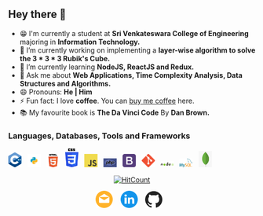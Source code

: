 ## Hey there 👋

- :grin: I'm currently a student at **Sri Venkateswara College of Engineering** majoring in **Information Technology.**
- 🔭 I’m currently working on implementing a **layer-wise algorithm to solve the 3 * 3 * 3 Rubik's Cube.**
- 🌱 I’m currently learning **NodeJS, ReactJS and Redux.**
- 💬 Ask me about **Web Applications, Time Complexity Analysis, Data Structures and Algorithms.**
- 😄 Pronouns: **He | Him**
- ⚡ Fun fact: I love **coffee**. You can [buy me coffee](https://www.buymeacoff.ee/nilesh2000) here.
- :books: My favourite book is **The Da Vinci Code** By **Dan Brown.**

### Languages, Databases, Tools and Frameworks
<img src="img/c++.png" width="27px">&nbsp;&nbsp; <img src="img/python.png" width="27px">&nbsp;&nbsp; <img src="img/html.png" width="27px">&nbsp;&nbsp; <img src="img/css.png" width="27px">&nbsp;&nbsp; <img src="img/js.png" width="27px">&nbsp;&nbsp; <img src="img/php.png" width="27px">&nbsp;&nbsp; <img src="img/bootstrap.png" width="27px">&nbsp;&nbsp; <img src="img/git.png" width="27px">&nbsp;&nbsp; <img src="img/nodejs.png" width="27px">&nbsp;&nbsp; <img src="img/mysql.png" width="27px">&nbsp;&nbsp; <img src="img/mongodb.jpeg" width="27px">&nbsp;&nbsp;  

<p align="center"><a href="http://hits.dwyl.com/Nilesh2000/Nilesh2000"><img src="http://hits.dwyl.com/Nilesh2000/Nilesh2000.svg" alt="HitCount"></a></p>
<p align="center">
  <a href="mailto:nileshlund@gmail.com"><img src="img/mail.png" width="35px" alt="Nilesh D - Email" /></a>
  &nbsp;&nbsp;  
  <a href="https://www.linkedin.com/in/nilesh2000/"><img src="img/linkedin.png" width="35px" alt="Nilesh D - Linkedin" /></a>
  &nbsp;&nbsp;  
  <a href="https://www.github.com/Nilesh2000"><img src="img/github.png" width="35px" alt="Nilesh D - GitHub" /></a>
  &nbsp;&nbsp;  
</p>

